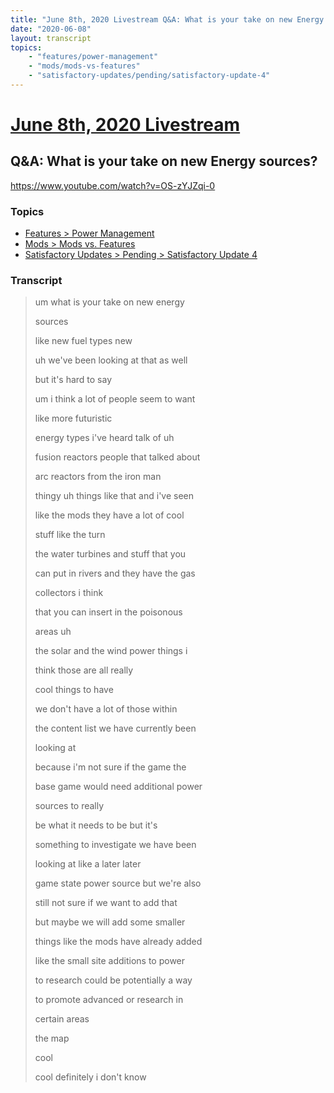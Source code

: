 ```yaml
---
title: "June 8th, 2020 Livestream Q&A: What is your take on new Energy sources?"
date: "2020-06-08"
layout: transcript
topics:
    - "features/power-management"
    - "mods/mods-vs-features"
    - "satisfactory-updates/pending/satisfactory-update-4"
---
```

# [June 8th, 2020 Livestream](../2020-06-08.md)
## Q&A: What is your take on new Energy sources?
https://www.youtube.com/watch?v=OS-zYJZqi-0

### Topics
* [Features > Power Management](../topics/features/power-management.md)
* [Mods > Mods vs. Features](../topics/mods/mods-vs-features.md)
* [Satisfactory Updates > Pending > Satisfactory Update 4](../topics/satisfactory-updates/pending/satisfactory-update-4.md)

### Transcript

> um what is your take on new energy
> 
> sources
> 
> like new fuel types new
> 
> uh we've been looking at that as well
> 
> but it's hard to say
> 
> um i think a lot of people seem to want
> 
> like more futuristic
> 
> energy types i've heard talk of uh
> 
> fusion reactors people that talked about
> 
> arc reactors from the iron man
> 
> thingy uh things like that and i've seen
> 
> like the mods they have a lot of cool
> 
> stuff like the turn
> 
> the water turbines and stuff that you
> 
> can put in rivers and they have the gas
> 
> collectors i think
> 
> that you can insert in the poisonous
> 
> areas uh
> 
> the solar and the wind power things i
> 
> think those are all really
> 
> cool things to have
> 
> we don't have a lot of those within
> 
> the content list we have currently been
> 
> looking at
> 
> because i'm not sure if the game the
> 
> base game would need additional power
> 
> sources to really
> 
> be what it needs to be but it's
> 
> something to investigate we have been
> 
> looking at like a later later
> 
> game state power source but we're also
> 
> still not sure if we want to add that
> 
> but maybe we will add some smaller
> 
> things like the mods have already added
> 
> like the small site additions to power
> 
> to research could be potentially a way
> 
> to promote advanced or research in
> 
> certain areas
> 
> the map
> 
> cool
> 
> cool definitely i don't know
> 
